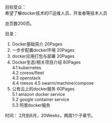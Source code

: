 目标受众：  
希望了解docker技术的IT运维人员、开发者等技术人员  

总页数200页。

目录：  
1. Docker基础简介   20Pages  
2. 一步步配置docker环境   20Pages  
3. docker应用打包与部署   20Pages  
4. Docker生态/相关项目介绍  80Pages  
  4.1 kubernetes  
  4.2 coreos/fleet  
  4.3 openstack  
  4.4 mesos
  4.5 swarm/machine/compose
5. 公有云上的docker服务    60Pages  
  5.1 amazon docker service  
  5.2 google container service  
  5.3 阿里docker服务  

时间：
2月到6月，20Weeks，两周1个子章节。  




